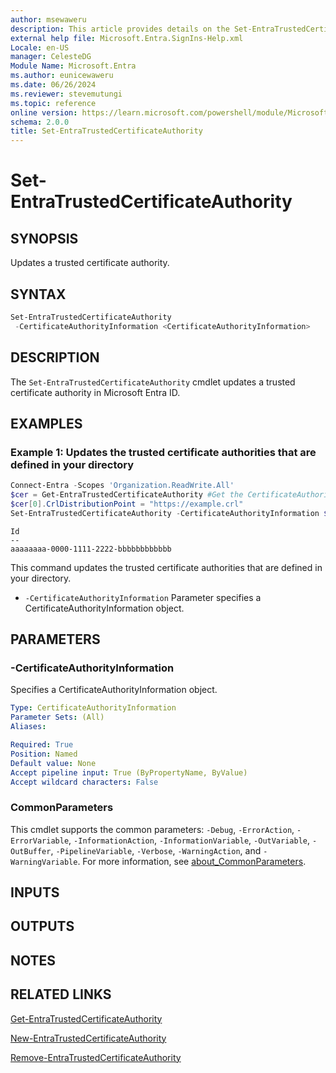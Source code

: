 ```yaml
---
author: msewaweru
description: This article provides details on the Set-EntraTrustedCertificateAuthority command.
external help file: Microsoft.Entra.SignIns-Help.xml
Locale: en-US
manager: CelesteDG
Module Name: Microsoft.Entra
ms.author: eunicewaweru
ms.date: 06/26/2024
ms.reviewer: stevemutungi
ms.topic: reference
online version: https://learn.microsoft.com/powershell/module/Microsoft.Entra/Set-EntraTrustedCertificateAuthority
schema: 2.0.0
title: Set-EntraTrustedCertificateAuthority
---
```


# Set-EntraTrustedCertificateAuthority

## SYNOPSIS

Updates a trusted certificate authority.

## SYNTAX

```powershell
Set-EntraTrustedCertificateAuthority
 -CertificateAuthorityInformation <CertificateAuthorityInformation>
```

## DESCRIPTION

The `Set-EntraTrustedCertificateAuthority` cmdlet updates a trusted certificate authority in Microsoft Entra ID.

## EXAMPLES

### Example 1: Updates the trusted certificate authorities that are defined in your directory

```powershell
Connect-Entra -Scopes 'Organization.ReadWrite.All'
$cer = Get-EntraTrustedCertificateAuthority #Get the CertificateAuthorityInformation object
$cer[0].CrlDistributionPoint = "https://example.crl"
Set-EntraTrustedCertificateAuthority -CertificateAuthorityInformation $cer[0]
```

```Output
Id
--
aaaaaaaa-0000-1111-2222-bbbbbbbbbbbb
```

This command updates the trusted certificate authorities that are defined in your directory.

- `-CertificateAuthorityInformation` Parameter specifies a CertificateAuthorityInformation object.

## PARAMETERS

### -CertificateAuthorityInformation

Specifies a CertificateAuthorityInformation object.

```yaml
Type: CertificateAuthorityInformation
Parameter Sets: (All)
Aliases:

Required: True
Position: Named
Default value: None
Accept pipeline input: True (ByPropertyName, ByValue)
Accept wildcard characters: False
```

### CommonParameters

This cmdlet supports the common parameters: `-Debug`, `-ErrorAction`, `-ErrorVariable`, `-InformationAction`, `-InformationVariable`, `-OutVariable`, `-OutBuffer`, `-PipelineVariable`, `-Verbose`, `-WarningAction`, and `-WarningVariable`. For more information, see [about_CommonParameters](https://go.microsoft.com/fwlink/?LinkID=113216).

## INPUTS

## OUTPUTS

## NOTES

## RELATED LINKS

[Get-EntraTrustedCertificateAuthority](Get-EntraTrustedCertificateAuthority.md)

[New-EntraTrustedCertificateAuthority](New-EntraTrustedCertificateAuthority.md)

[Remove-EntraTrustedCertificateAuthority](Remove-EntraTrustedCertificateAuthority.md)
